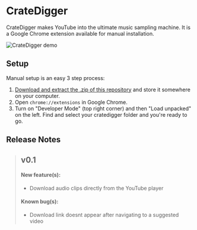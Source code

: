 # CrateDigger

CrateDigger makes YouTube into the ultimate music sampling machine. It is a Google Chrome extension available for manual installation.

![CrateDigger demo](https://ridoy.github.io/cratedigger/img/cratedigdemo.gif)

## Setup

Manual setup is an easy 3 step process:

1. [Download and extract the .zip of this repository](https://github.com/ridoy/cratedigger/archive/master.zip) and store it somewhere on your computer.
2. Open `chrome://extensions` in Google Chrome.
3. Turn on "Developer Mode" (top right corner) and then "Load unpacked" on the left. Find and select your cratedigger folder and you're ready to go.

## Release Notes
> ## v0.1
> #### New feature(s):
> - Download audio clips directly from the YouTube player
> #### Known bug(s):
> - Download link doesnt appear after navigating to a suggested video
